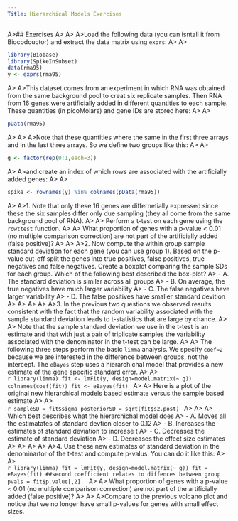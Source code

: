 ```yaml
---
Title: Hierarchical Models Exercises
---
```


A>## Exercises
A>
A>
A>Load the following data (you can isntall it from Biocodcuctor) and extract the data matrix using `exprs`:
A>
A>
```r
library(Biobase)
library(SpikeInSubset)
data(rma95)
y <- exprs(rma95)
```
A>
A>This dataset comes from an experiment in which RNA was obtained from the same background pool to creat six replicate samples. Then RNA from 16 genes were artificially added in different quantities to each sample. These quantities (in picoMolars) and gene IDs are stored here:
A>
A>
```r
pData(rma95)
```
A>
A>
A>Note that these quantities where the same in the first three arrays and in the last three arrays. So we define two groups like this:
A>
A>
```r
g <- factor(rep(0:1,each=3))
```
A>
A>and create an index of which rows are associated with the artificially added genes:
A>
A>
```r
spike <- rownames(y) %in% colnames(pData(rma95))
```
A>
A>1. Note that only these 16 genes are differnetially expressed since these the six samples differ only due sampling (they all come from the same background pool of RNA). 
A>
A>    Perform a t-test on each gene using the `rowttest` function. 
A>
A>    What proportion of genes with a p-value < 0.01 (no multiple comparison correction) are not part of the artificially added (false positive)?
A>
A>
A>2. Now compute the within group sample  standard deviation for each gene (you can use group 1). Based on the p-value cut-off split the genes into true positives, false positives, true negatives and false negatives. Create a boxplot comparing the sample SDs for each group. Which of the following best described the box-plot? 
A>    - A. The standard deviation is similar across all groups
A>    - B. On average, the true negatives have much larger variability
A>    - C. The false negatives have larger variability
A>    - D. The false positives have smaller standard devition
A>
A>
A>
A>
A>3. In the previous two questions we observed results consistent with the fact that the random variability associated with the sample standard deviation leads to t-statistics that are large by chance.
A>
A>    Note that the sample standard deviation we use in the t-test is an estimate and that with just a pair of triplicate samples the variability associated with the denominator in the t-test can be large.
A>
A>    The following three steps perform the basic `limma` analysis. We specify `coef=2` because we are interested in the difference between groups, not the intercept. The `eBayes` step uses a hierarchichal model that provides a new estimate of the gene specific standard error.
A>
A>    
    ```r
    library(limma)
    fit <- lmFit(y, design=model.matrix(~ g))
    colnames(coef(fit))
    fit <- eBayes(fit)
    ```
A>
A>    Here is a plot of the original new hierarchical models based estimate versus the sample based estimate 
A>
A>    
    ```r
    sampleSD = fit$sigma
    posteriorSD = sqrt(fit$s2.post)
    ```
A>
A>
A>    Which best describes what the hierarchichal model does
A>    - A. Moves all the estimatates of standard devtion closer to 0.12
A>    - B. Increases the estimates of standard deviation to increase t
A>    - C. Decreases the estimate of standard deviation
A>    - D. Decreases the effect size estimates
A>
A>
A>
A>
A>4. Use these new estimates of standard deviation in the denominartor of the t-test and compute p-valus. You can do it like this:
A>
A>    
    ```r
    library(limma)
    fit = lmFit(y, design=model.matrix(~ g))
    fit = eBayes(fit)
    ##second coefficient relates to diffences between group
    pvals = fit$p.value[,2] 
    ```
A>
A>    What proportion of genes with a p-value < 0.01 (no multiple comparison correction) are not part of the artificially added (false positive)?
A>
A>
A>Compare to the previous volcano plot and notice that we no longer have small p-values for genes with small effect sizes. 
